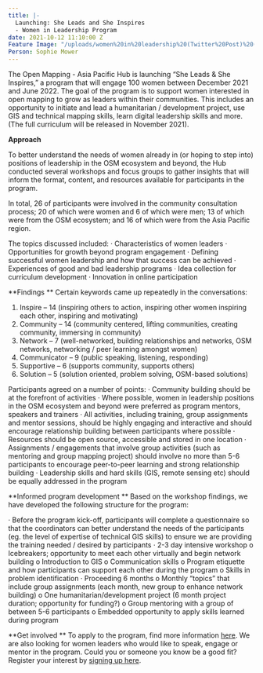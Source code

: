 ```yaml
---
title: |-
  Launching: She Leads and She Inspires
  - Women in Leadership Program
date: 2021-10-12 11:10:00 Z
Feature Image: "/uploads/women%20in%20leadership%20(Twitter%20Post)%20(3)-5c3cdd.png"
Person: Sophie Mower
---
```


 
The Open Mapping - Asia Pacific Hub is launching “She Leads & She Inspires,” a program that will engage 100 women between December 2021 and June 2022. The goal of the program is to support women interested in open mapping to grow as leaders within their communities. This includes an opportunity to initiate and lead a humanitarian / development project, use GIS and technical mapping skills, learn digital leadership skills and more. (The full curriculum will be released in November 2021).
 
**Approach**

To better understand the needs of women already in (or hoping to step into) positions of leadership in the OSM ecosystem and beyond, the Hub conducted several workshops and focus groups to gather insights that will inform the format, content, and resources available for participants in the program.
 
 
In total, 26 of participants were involved in the community consultation process; 20 of which were women and 6 of which were men; 13 of which were from the OSM ecosystem; and 16 of which were from the Asia Pacific region.
 
The topics discussed included:
·   	Characteristics of women leaders
·   	Opportunities for growth beyond program engagement
·   	Defining successful women leadership and how that success can be achieved
·   	Experiences of good and bad leadership programs
·   	Idea collection for curriculum development
·   	Innovation in online participation
 
**Findings
** 
Certain keywords came up repeatedly in the conversations:
1. 	Inspire – 14 (inspiring others to action, inspiring other women inspiring each other, inspiring and motivating)
2. 	Community – 14 (community centered, lifting communities, creating community, immersing in community)
3. 	Network – 7 (well-networked, building relationships and networks, OSM networks, networking / peer learning amongst women)
4. 	Communicator – 9 (public speaking, listening, responding)
5. 	Supportive – 6 (supports community, supports others)
6. 	Solution – 5 (solution oriented, problem solving, OSM-based solutions)
 
Participants agreed on a number of points:
·   	Community building should be at the forefront of activities
·   	Where possible, women in leadership positions in the OSM ecosystem and beyond were preferred as program mentors, speakers and trainers
·   	All activities, including training, group assignments and mentor sessions, should be highly engaging and interactive and should encourage relationship building between participants where possible
·   	Resources should be open source, accessible and stored in one location
·   	Assignments / engagements that involve group activities (such as mentoring and group mapping project) should involve no more than 5-6 participants to encourage peer-to-peer learning and strong relationship building
·   	Leadership skills and hard skills (GIS, remote sensing etc) should be equally addressed in the program

 
**Informed program development
** 
Based on the workshop findings, we have developed the following structure for the program:
 
·   	Before the program kick-off, participants will complete a questionnaire so that the coordinators can better understand the needs of the participants (eg. the level of expertise of technical GIS skills) to ensure we are providing the training needed / desired by participants
·   	2-3 day intensive workshop
o   Icebreakers; opportunity to meet each other virtually and begin network building
o   Introduction to GIS
o   Communication skills
o   Program etiquette and how participants can support each other during the program
o   Skills in problem identification
·   	Proceeding 6 months
o   Monthly “topics” that include group assignments (each month, new group to enhance network building)
o   One humanitarian/development project (6 month project duration; opportunity for funding?)
o   Group mentoring with a group of between 5-6 participants
o   Embedded opportunity to apply skills learned during program
 
**Get involved
**
To apply to the program, find more information [here](https://hotosm.bamboohr.com/jobs/view.php?id=61). We are also looking for women leaders who would like to speak, engage or mentor in the program. Could you or someone you know be a good fit? Register your interest by [signing up here](https://docs.google.com/forms/d/e/1FAIpQLSdEyxkOyQF3SsaC_N7XwYumlJqL85ljdjqvYJ3-JUdf8C4xIw/viewform).
